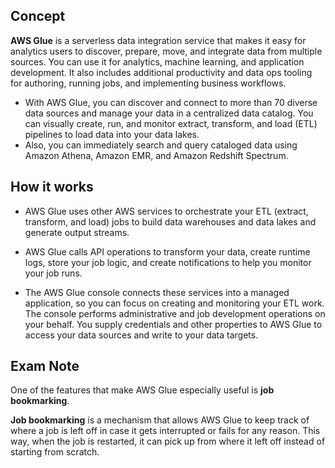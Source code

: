 ## Concept
**AWS Glue** is a serverless data integration service that makes it easy for analytics users to discover, prepare, move, and integrate data from multiple sources. You can use it for analytics, machine learning, and application development. It also includes additional productivity and data ops tooling for authoring, running jobs, and implementing business workflows.

* With AWS Glue, you can discover and connect to more than 70 diverse data sources and manage your data in a centralized data catalog. You can visually create, run, and monitor extract, transform, and load (ETL) pipelines to load data into your data lakes. 
* Also, you can immediately search and query cataloged data using Amazon Athena, Amazon EMR, and Amazon Redshift Spectrum.

## How it works
* AWS Glue uses other AWS services to orchestrate your ETL (extract, transform, and load) jobs to build data warehouses and data lakes and generate output streams. 

* AWS Glue calls API operations to transform your data, create runtime logs, store your job logic, and create notifications to help you monitor your job runs. 

* The AWS Glue console connects these services into a managed application, so you can focus on creating and monitoring your ETL work. The console performs administrative and job development operations on your behalf. You supply credentials and other properties to AWS Glue to access your data sources and write to your data targets.

## Exam Note
One of the features that make AWS Glue especially useful is **job bookmarking**. 

**Job bookmarking** is a mechanism that allows AWS Glue to keep track of where a job is left off in case it gets interrupted or fails for any reason. This way, when the job is restarted, it can pick up from where it left off instead of starting from scratch.